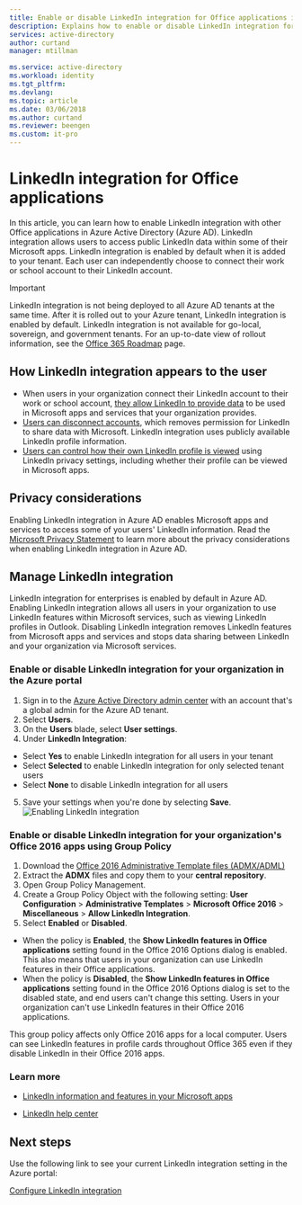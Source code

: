 ```yaml
---
title: Enable or disable LinkedIn integration for Office applications in Azure Active Directory | Microsoft Docs
description: Explains how to enable or disable LinkedIn integration for Microsoft apps in Azure Active Directory
services: active-directory
author: curtand
manager: mtillman

ms.service: active-directory
ms.workload: identity
ms.tgt_pltfrm: 
ms.devlang: 
ms.topic: article
ms.date: 03/06/2018
ms.author: curtand
ms.reviewer: beengen
ms.custom: it-pro
---
```


# LinkedIn integration for Office applications
In this article, you can learn how to enable LinkedIn integration with other Office applications in Azure Active Directory (Azure AD). LinkedIn integration allows users to access public LinkedIn data within some of their Microsoft apps. LinkedIn integration is enabled by default when it is added to your tenant. Each user can independently choose to connect their work or school account to their LinkedIn account.

> [!IMPORTANT]
> LinkedIn integration is not being deployed to all Azure AD tenants at the same time. After it is rolled out to your Azure tenant, LinkedIn integration is enabled by default. LinkedIn integration is not available for go-local, sovereign, and government tenants. For an up-to-date view of rollout information, see the [Office 365 Roadmap](https://products.office.com/business/office-365-roadmap?filters=%26freeformsearch=linkedin#abc) page.

## How LinkedIn integration appears to the user
* When users in your organization connect their LinkedIn account to their work or school account, [they allow LinkedIn to provide data](https://www.linkedin.com/help/linkedin/answer/84077) to be used in Microsoft apps and services that your organization provides. 
* [Users can disconnect accounts](https://www.linkedin.com/help/linkedin/answer/85097), which removes permission for LinkedIn to share data with Microsoft. LinkedIn integration uses publicly available LinkedIn profile information. 
* [Users can control how their own LinkedIn profile is viewed](https://www.linkedin.com/help/linkedin/answer/83) using LinkedIn privacy settings, including whether their profile can be viewed in Microsoft apps.

## Privacy considerations
Enabling LinkedIn integration in Azure AD enables Microsoft apps and services to access some of your users' LinkedIn information. Read the [Microsoft Privacy Statement](https://privacy.microsoft.com/privacystatement/) to learn more about the privacy considerations when enabling LinkedIn integration in Azure AD. 

## Manage LinkedIn integration
LinkedIn integration for enterprises is enabled by default in Azure AD. Enabling LinkedIn integration allows all users in your organization to use LinkedIn features within Microsoft services, such as viewing LinkedIn profiles in Outlook. Disabling LinkedIn integration removes LinkedIn features from Microsoft apps and services and stops data sharing between LinkedIn and your organization via Microsoft services.

### Enable or disable LinkedIn integration for your organization in the Azure portal

1. Sign in to the [Azure Active Directory admin center](https://aad.portal.azure.com/) with an account that's a global admin for the Azure AD tenant.
2. Select **Users**.
3. On the **Users** blade, select **User settings**.
4. Under **LinkedIn Integration**:
  * Select **Yes** to enable LinkedIn integration for all users in your tenant
  * Select **Selected** to enable LinkedIn integration for only selected tenant users
  * Select **None** to disable LinkedIn integration for all users

5. Save your settings when you're done by selecting **Save**.
   ![Enabling LinkedIn integration](./media/linkedin-integration/LinkedIn-integration.png)


### Enable or disable LinkedIn integration for your organization's Office 2016 apps using Group Policy

1. Download the [Office 2016 Administrative Template files (ADMX/ADML)](https://www.microsoft.com/download/details.aspx?id=49030)
2. Extract the **ADMX** files and copy them to your **central repository**.
3. Open Group Policy Management.
4. Create a Group Policy Object with the following setting: **User Configuration** > **Administrative Templates** > **Microsoft Office 2016** > **Miscellaneous** > **Allow LinkedIn Integration**.
5. Select **Enabled** or **Disabled**.
  * When the policy is **Enabled**, the **Show LinkedIn features in Office applications** setting found in the Office 2016 Options dialog is enabled. This also means that users in your organization can use LinkedIn features in their Office applications.
  * When the policy is **Disabled**, the **Show LinkedIn features in Office applications** setting found in the Office 2016 Options dialog is set to the disabled state, and end users can't change this setting. Users in your organization can't use LinkedIn features in their Office 2016 applications. 

This group policy affects only Office 2016 apps for a local computer. Users can see LinkedIn features in profile cards throughout Office 365 even if they disable LinkedIn in their Office 2016 apps. 

### Learn more 
* [LinkedIn information and features in your Microsoft apps](https://go.microsoft.com/fwlink/?linkid=850740)

* [LinkedIn help center](https://www.linkedin.com/help/linkedin/answer/84077)

## Next steps
Use the following link to see your current LinkedIn integration setting in the Azure portal:

[Configure LinkedIn integration](https://aad.portal.azure.com/#blade/Microsoft_AAD_IAM/UserManagementMenuBlade/UserSettings) 